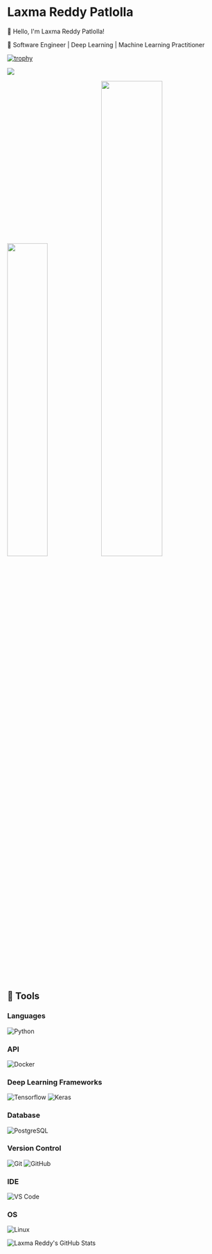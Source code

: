 # Laxma Reddy Patlolla
👋 Hello, I'm Laxma Reddy Patlolla!

🔭 Software Engineer | Deep Learning | Machine Learning Practitioner

[![trophy](https://github-profile-trophy.vercel.app/?username=laxmareddyp&theme=onedark)](https://github.com/laxmareddyp/github-profile-trophy)

![](https://komarev.com/ghpvc/?username=laxmareddyp&color=green)

<img width="43%"  src="https://github-readme-streak-stats.herokuapp.com/?user=laxmareddyp&hide_border=true" /><img width="53%"  src="https://github-readme-stats.vercel.app/api?username=laxmareddyp&count_private=true&show_icons=true&include_all_commits=false&hide_border=true&hide_title=true" />

## 🔧 Tools
### Languages
![Python](http://img.shields.io/badge/Python-3776AB?style=flat-square&logo=python&logoColor=ffffff)

### API
![Docker](http://img.shields.io/badge/-Docker-007ACC?style=flat-square&logo=docker&logoColor=ffffff)

### Deep Learning Frameworks
![Tensorflow](http://img.shields.io/badge/-Tensorflow-orange?style=flat-square&logo=tensorflow&logoColor=ffffff)
![Keras](http://img.shields.io/badge/-Keras-white?style=flat-square&logo=keras&logoColor=ff0000)

### Database
![PostgreSQL](http://img.shields.io/badge/-PostgreSQL-3776AB?style=flat-square&logo=postgresql&logoColor=ffffff)

### Version Control
![Git](https://img.shields.io/badge/-Git-%23F05032?style=flat-square&logo=git&logoColor=%23ffffff)
![GitHub](https://img.shields.io/badge/-GitHub-181717?style=flat-square&logo=github)

### IDE
![VS Code](http://img.shields.io/badge/-VS%20Code-007ACC?style=flat-square&logo=visual-studio-code&logoColor=ffffff)

### OS
![Linux](http://img.shields.io/badge/-Linux-0078D6?style=flat-square&logo=linux&logoColor=ffffff)


![Laxma Reddy's GitHub Stats](https://github-readme-stats.vercel.app/api?username=laxmareddyp&show_icons=true) 

